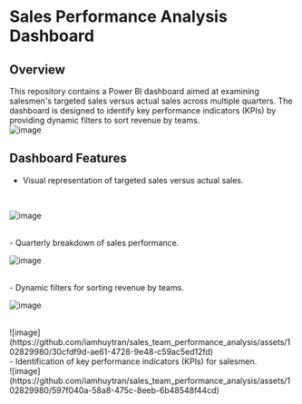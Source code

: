 # Sales Performance Analysis Dashboard

## Overview
This repository contains a Power BI dashboard aimed at examining salesmen's targeted sales versus actual sales across multiple quarters. The dashboard is designed to identify key performance indicators (KPIs) by providing dynamic filters to sort revenue by teams.
<br />
![image](https://github.com/iamhuytran/sales_team_performance_analysis/assets/102829980/1c34e492-956a-4a0d-9825-d79d00890252)
<br />

## Dashboard Features
- Visual representation of targeted sales versus actual sales.
<br />

![image](https://github.com/iamhuytran/sales_team_performance_analysis/assets/102829980/b2e63554-5767-4bd2-8dae-923e737314e1)

<br />
- Quarterly breakdown of sales performance.
<br />

![image](https://github.com/iamhuytran/sales_team_performance_analysis/assets/102829980/9bb7dca1-ab35-4efa-99ac-153b110914d6)

<br />
- Dynamic filters for sorting revenue by teams.
<br />

![image](https://github.com/iamhuytran/sales_team_performance_analysis/assets/102829980/92888011-7e64-430f-bdfa-e676e1bfde98)

<br />
![image](https://github.com/iamhuytran/sales_team_performance_analysis/assets/102829980/30cfdf9d-ae61-4728-9e48-c59ac5ed12fd)

<br />
- Identification of key performance indicators (KPIs) for salesmen.
<br />
![image](https://github.com/iamhuytran/sales_team_performance_analysis/assets/102829980/597f040a-58a8-475c-8eeb-6b48548f44cd)

